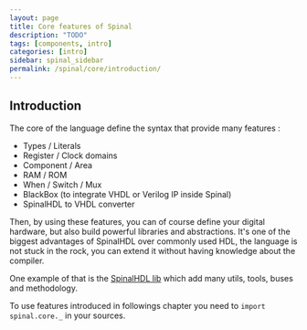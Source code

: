 ```yaml
---
layout: page
title: Core features of Spinal
description: "TODO"
tags: [components, intro]
categories: [intro]
sidebar: spinal_sidebar
permalink: /spinal/core/introduction/
---
```



## Introduction
The core of the language define the syntax that provide many features :

- Types / Literals
- Register / Clock domains
- Component / Area
- RAM / ROM
- When / Switch / Mux
- BlackBox (to integrate VHDL or Verilog IP inside Spinal)
- SpinalHDL to VHDL converter

Then, by using these features, you can of course define your digital hardware, but also build powerful libraries and abstractions. It's one of the biggest advantages of SpinalHDL over commonly used HDL, the language is not stuck in the rock, you can extend it without having knowledge about the compiler.

One example of that is the [SpinalHDL lib](/SpinalDoc/spinal/lib/introduction/) which add many utils, tools, buses and methodology.

To use features introduced in followings chapter you need to `import spinal.core._` in your sources.
